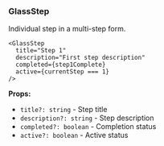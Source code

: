 ### GlassStep

Individual step in a multi-step form.

```tsx
<GlassStep
  title="Step 1"
  description="First step description"
  completed={step1Complete}
  active={currentStep === 1}
/>
```

**Props:**
- `title?: string` - Step title
- `description?: string` - Step description
- `completed?: boolean` - Completion status
- `active?: boolean` - Active status
